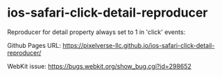 # ios-safari-click-detail-reproducer

Reproducer for detail property always set to 1 in 'click' events:

Github Pages URL: https://pixelverse-llc.github.io/ios-safari-click-detail-reproducer/

WebKit issue: https://bugs.webkit.org/show_bug.cgi?id=298652

